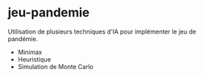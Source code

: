# jeu-pandemie
Utilisation de plusieurs techniques d'IA pour implémenter le jeu de pandémie.
- Minimax
- Heuristique
- Simulation de Monte Carlo
